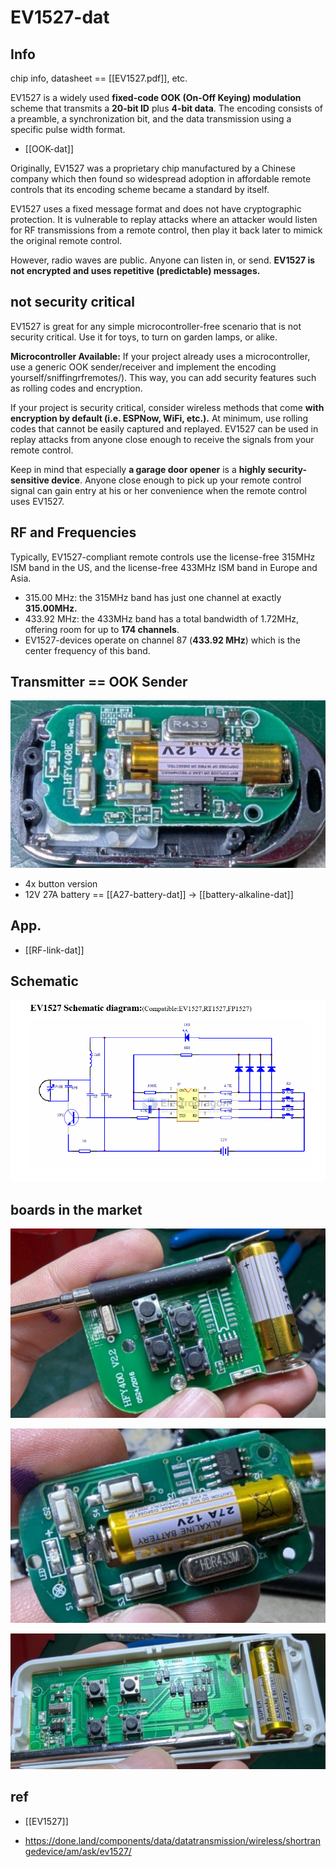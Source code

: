 
# EV1527-dat

## Info 

chip info, datasheet == [[EV1527.pdf]], etc.

EV1527 is a widely used **fixed-code OOK (On-Off Keying) modulation** scheme that transmits a **20-bit ID** plus **4-bit data**. The encoding consists of a preamble, a synchronization bit, and the data transmission using a specific pulse width format.

- [[OOK-dat]]


Originally, EV1527 was a proprietary chip manufactured by a Chinese company which then found so widespread adoption in affordable remote controls that its encoding scheme became a standard by itself.

EV1527 uses a fixed message format and does not have cryptographic protection. It is vulnerable to replay attacks where an attacker would listen for RF transmissions from a remote control, then play it back later to mimick the original remote control.

However, radio waves are public. Anyone can listen in, or send. **EV1527 is not encrypted and uses repetitive (predictable) messages.**

## not security critical

EV1527 is great for any simple microcontroller-free scenario that is not security critical. Use it for toys, to turn on garden lamps, or alike.

**Microcontroller Available:** If your project already uses a microcontroller, use a generic OOK sender/receiver and implement the encoding yourself/sniffingrfremotes/). This way, you can add security features such as rolling codes and encryption.

If your project is security critical, consider wireless methods that come **with encryption by default (i.e. ESPNow, WiFi, etc.).** At minimum, use rolling codes that cannot be easily captured and replayed. EV1527 can be used in replay attacks from anyone close enough to receive the signals from your remote control.

Keep in mind that especially **a garage door opener** is a **highly security-sensitive device**. Anyone close enough to pick up your remote control signal can gain entry at his or her convenience when the remote control uses EV1527.


## RF and Frequencies

Typically, EV1527-compliant remote controls use the license-free 315MHz ISM band in the US, and the license-free 433MHz ISM band in Europe and Asia.

- 315.00 MHz: the 315MHz band has just one channel at exactly **315.00MHz.**
- 433.92 MHz: the 433MHz band has a total bandwidth of 1.72MHz, offering room for up to **174 channels**. 
- EV1527-devices operate on channel 87 (**433.92 MHz**) which is the center frequency of this band.


## Transmitter == OOK Sender 

![](2025-07-04-18-47-48.png)

- 4x button version 
- 12V 27A battery == [[A27-battery-dat]] -> [[battery-alkaline-dat]]



## App. 

- [[RF-link-dat]]

## Schematic 

![](2025-07-08-13-27-15.png)


## boards in the market 

![](2025-07-08-13-26-47.png)

![](2025-07-08-13-31-46.png)

![](2025-07-08-13-32-04.png)

## ref 

- [[EV1527]] 

- https://done.land/components/data/datatransmission/wireless/shortrangedevice/am/ask/ev1527/